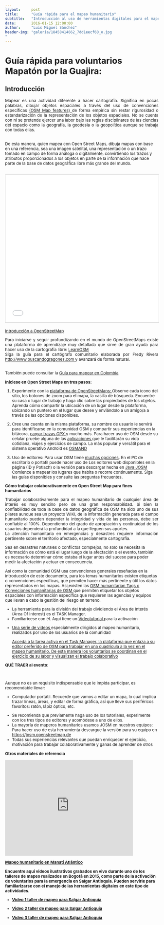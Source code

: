 ```yaml
---
layout:     post
title:      "Guía rápida para el mapeo humanitario"
subtitle:   "Introducción al uso de herramientas digitales para el mapeo humanitario"
date:       2016-01-15 12:00:00
author:     "Luis Miguel Sánchez"
header-img: "galeria/18458414662_7dd1eecf60_o.jpg
"
---
```


<h1>Guía rápida para voluntarios
Mapatón por la Guajira:</h1>

<h2><b>Introducción</b></h2>

<p align="justify">
<font size="2" style="font-size: 10pt">Mapear es una actividad
diferente a hacer cartografía. Significa en pocas palabras, dibujar
objetos espaciales a través del uso de convenciones específicas 
<a href="http://wiki.openstreetmap.org/wiki/Map_Features"> (OSM Map features) </a> de forma empírica sin restar rigurosidad o
estandarización de la representación de los objetos espaciales. No
se cuenta con ni se pretende ejercer una labor bajo las reglas
disciplinares de las ciencias del espacio como la geografía, la
geodesia o la geopolítica aunque se trabaja con todas ellas.</p>

<br>
De esta manera, quien mapea
con Open Street Maps, dibuja mapas con base en una referencia, sea
una imagen satelital, una representación o un trazo tomado en campo
de forma análoga o digitalmente, convirtiendo los trazos y atributos
proporcionados a los objetos en parte de la información que hace
parte de la base de datos geográfica libre más grande del mundo.
</p>

<br>
<iframe src="//es.slideshare.net/slideshow/embed_code/key/jx4NC6iUb1A4vl" width="595" height="485" frameborder="0" marginwidth="0" marginheight="0" scrolling="no" style="border:1px solid #CCC; border-width:1px; margin-bottom:5px; max-width: 100%;" allowfullscreen> </iframe> 

<p><a href="//es.slideshare.net/j3m/introduccin-a-openstreetmap" title="Introducción a OpenStreetMap" target="_blank" align="center">Introducción a OpenStreetMap</a></p>

<p align="justify">Para iniciarse y seguir profundizando  en el mundo
de OpenStreetMaps existe una plataforma de aprendizaje  muy detallada que
sirve de gran ayuda para hacer uso de la cartografía libre: <a href="http://learnosm.org/es"> LearnOSM </a>
<br>
Siga la guía para el cartógrafo comunitario elaborada por Fredy Rivera<a href="http://www.buscandodragones.com/"> http://www.buscandogragones.com </a> y avanzará de forma natural.</p>
<br>
También puede consultar la <a href="http://wiki.openstreetmap.org/wiki/Gu%C3%ADa_para_mapear_en_Colombia"> Guía para mapear en Colombia</a></p>

<p><b>Iniciese en Open Street Maps
en tres pasos:</b>

<ol>
<p>	<li>Experimente con la <a href="http://www.osm.org/"> plataforma de OpenStreetMaps: </a> Observe cada ícono del sitio, los botones de zoom para el mapa, la casilla de búsqueda. Encuentre
su casa o lugar de trabajo y haga clic sobre las propiedades de los objetos. Aprenda cómo compartir la ubicación de un lugar desde la
plataforma, ubicando un puntero en el lugar que desee y enviándolo a un amigo/a a través de las opciones disponibles.</p>

<p><li>Cree una cuenta en la misma plataforma, su nombre de usuario le servirá para identificarse en la
comunidad OSM y compartir sus experiencias en la bitácora, <a href="http://wiki.openstreetmap.org/wiki/ES:Upload"> cargar trazas GPX </a> y mucho más.  Para hacer uso de OSM desde su celular pruebe alguna de las <a href="http://wiki.openstreetmap.org/wiki/Software/Mobile">
aplicaciones </a> que le facilitarán su vida cotidiana, viajes y ejercicios de campo. La más popular y versátil
para el sistema operativo Android es <a href="https://play.google.com/store/apps/details?id=net.osmand&amp;hl=es&amp;usg=AFQjCNH-T5YsI4wgCo4hHd5xu-80FrLXlw&amp;sig2=osOUAhWJjK8g_nciVhcfgg"> OSMAND </a></p>

<p><li>Uso de editores: Para usar OSM tiene <a href="http://wiki.openstreetmap.org/wiki/Editors"> muchas opciones</a>. En el PC de escritorio o portatil puede hacer uso de Los editores
web disponibles en la página (ID y Potlach) o la versión para descargar hecha en <a href="https://es.wikipedia.org/wiki/Java_%28lenguaje_de_programaci%C3%B3n%29">Java JOSM</a>
Comience a mapear los lugares que habita o recorre continuamente. Siga las guías disponibles y consulte las preguntas frecuentes.</p>
</ol>


<p><b>Cómo trabajar colaborativamente en Open Street Map para fines humanitarios</b></p>


<p align="justify">Trabajar colaborativamente para el mapeo humanitario de cualquier área de interés es muy
sencillo pero de una gran responsabilidad. Si bien la confiabilidad de toda la base de datos geográfica de OSM ha sido uno de sus pilares
aunque sea un proyecto WIKI, de la información generada para el campo humanitario pueden depender la integridad y vida de las personas,
debe ser confiable al 100%. Dependiendo del grado de apropiación y continuidad de los  usuarios dependerá la profundidad a la que lleguen sus aportes.
<br>
La atención humanitaria en emergencias y desastres requiere información pertinente sobre el territorio afectado, especialmente
cartografía.

Sea en desastres naturales o conflictos complejos, no solo se necesita 	la información de cómo está el lugar luego de
la afectación o el evento, también es necesario determinar cómo estaba el lugar antes del suceso para poder medir la afectación y actuar en
consecuencia.

Así como la comunidad OSM usa convenciones generales reseñadas en
la introducción de este documento, para los temas humanitarios
existen etiquetas o convenciones específicas, que permiten hacer
más pertinente y útil los datos representados en los mapas. Así,existen las <a href="http://wiki.openstreetmap.org/wiki/Humanitarian_OSM_Tags"> OSM humanitarian Tags o Conveciones humanitarias de OSM </a>
que permiten etiquetar los objetos espaciales con información específica que requieren las agencias y equipos
que llevan a cabo la gestión del riesgo en terreno.</p>

<p>
<ul>
<li>La herramienta para 	la división del trabajo dividiendo el Área de
Interés (Área Of 	Interest) es el TASK Manager.
<li> Familiarícese con
él. Aquí tiene un <a href="http://www.youtube.com/watch?v=OE4esODrixc"> Videotutorial </a>para la activación</p>
<li> <a href="http://www.openstreetmap.org/user/Polyglot/diary/37764"> Una serie de videos </a>  especialmente dirigidos al mapeo humanitario, realizados por uno de los usuarios de la comunidad 
<p><a href="https://tasks.hotosm.org/project/1409#task/66">Acceda a la tarea activa en el Task Manager, la plataforma que enlaza a su editor
preferido de OSM para trabajar en una cuadrícula a la vez en el mapeo humanitario. De esta manera los voluntarios se coordinan en el ejercicio de su labor y visualizan el trabajo colaborativo</a></p>


</ul>

<p><b>QUÉ TRAER al evento:</b></p>
<br>
<p> Aunque no es un requisito indispensable que le impida participar, es recomendable llevar: </p>
<p>
<ul>
<li> Computador 	portátil. Recuerde que vamos a editar un mapa, lo cual
implica 	trazar líneas, áreas, y editar de forma gráfica, así que
lleve sus periféricos favoritos: ratón, lápiz óptico, etc.</p>

<li>Se recomienda que previamente haga uso de los tutoriales,
experimente con los tres tipos de editores y acomódese a uno de
ellos. 
<li>La mayoría de maperos humanitarios usamos JOSM en nuestros
equipos: Para hacer uso de esta herramienta descargue la versión
para su equipo en <a href="https://josm.openstreetmap.de/"> https://josm.openstreetmap.de </a>
<li>Todas sus experiencias relevantes que puedan enriquecer el ejercicio, motivación para trabajar colaborativamente y ganas de aprender de otros

</ul>

</p>

<p><b>Otros materiales de referencia<b></p>

<iframe width="420" height="315" src="https://www.youtube.com/embed/vjkNxaR7knQ" frameborder="0" allowfullscreen></iframe>
<br>
<p><a href="http://trewa.co/2011/08/21/mapeando-el-municipio-de-manati-atlantico/"> Mapeo humanitario en Manati Atlántico </a></p>

<p>Encuentre aquí
videos ilustrativos grabados en vivo durante uno de los talleres de
mapeo realizados en Bogotá en 2015, como parte de la activación de
voluntarios para la emergencia en Salgar Antioquia. Pueden servirle
para familiarizarse con el manejo de las herramientas digitales en
este tipo de actividades.</p>

<ul>
<p><li><a href="https://youtu.be/U4UxdnXKFCI">Video 1 taller de mapeo para Salgar Antioquia</p>
<p><li><a href="https://youtu.be/USHRJGJM1Bg">Video 2 taller de mapeo para Salgar Antioquia</p>
<p><li><a href="https://youtu.be/fklfyKDPZuU">Video 3 taller de mapeo para Salgar Antioquia</p>
</ul>
